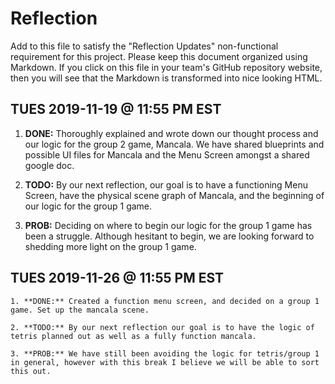 # Reflection

Add to this file to satisfy the "Reflection Updates" non-functional requirement
for this project. Please keep this document organized using Markdown. If you
click on this file in your team's GitHub repository website, then you will see
that the Markdown is transformed into nice looking HTML.

## TUES 2019-11-19 @ 11:55 PM EST

1. **DONE:** Thoroughly explained and wrote down our thought process and our logic for the group 2 game, Mancala. We have shared blueprints and possible UI files for Mancala and the Menu Screen amongst a shared google doc.

2. **TODO:** By our next reflection, our goal is to have a functioning Menu Screen, have the physical scene graph of Mancala, and the beginning of our logic for the group 1 game.

3. **PROB:** Deciding on where to begin our logic for the group 1 game has been a struggle. Although hesitant to begin, we are looking forward to shedding more light on the group 1 game.

## TUES 2019-11-26 @ 11:55 PM EST

    1. **DONE:** Created a function menu screen, and decided on a group 1 game. Set up the mancala scene.

    2. **TODO:** By our next reflection our goal is to have the logic of tetris planned out as well as a fully function mancala.

    3. **PROB:** We have still been avoiding the logic for tetris/group 1 in general, however with this break I believe we will be able to sort this out.